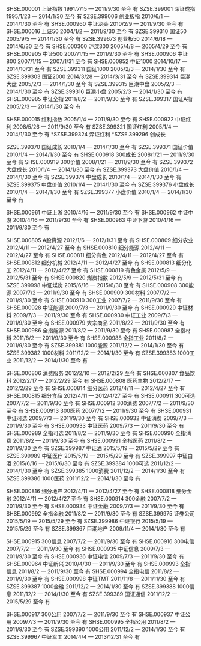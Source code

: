 <!-- 综指 -->
SHSE.000001	上证指数	1991/7/15	—	2011/9/30	至今	有
SZSE.399001	深证成指	1995/1/23	—	2014/1/30	至今	有
SZSE.399006	创业板指	2010/6/1	—	2014/1/30	至今	有
SHSE.000960	中证龙头	2010/2/9	—	2011/9/30	至今	有
SHSE.000016	上证50	2004/1/2	—	2011/9/30	至今	有
SZSE.399310	国证50	2005/9/5	—	2014/1/30	至今	有
SZSE.399673	创业板50	2014/6/18	—	2014/6/30	至今	有
SHSE.000300	沪深300	2005/4/8	—	2005/4/29	至今	有
SHSE.000905	中证500	2007/1/15	—	2011/9/30	至今	有
SHSE.000906	中证800	2007/1/15	—	2007/1/31	至今	有
SHSE.000852	中证1000	2014/10/17	—	2014/10/31	至今	有
SZSE.399311	国证1000	2005/2/3	—	2014/1/30	至今	有
SZSE.399303	国证2000	2014/3/28	—	2014/3/31	至今	有
SZSE.399314	巨潮大盘	2005/2/3	—	2014/1/30	至今	有
SZSE.399315	巨潮中盘	2005/2/3	—	2014/1/30	至今	有
SZSE.399316	巨潮小盘	2005/2/3	—	2014/1/30	至今	有
SHSE.000985	中证全指	2011/8/2	—	2011/9/30	至今	有
SZSE.399317	国证A指	2005/2/3	—	2014/1/30	至今	有
<!-- 策略 -->
SHSE.000015	红利指数	2005/1/4	—	2011/9/30	至今	有
SHSE.000922	中证红利	2008/5/26	—	2011/9/30	至今	有
SZSE.399321	国证红利	2005/1/4	—	2014/1/30	至今	有
*SZSE.399324  深证红利
*SZSE.399296    创成长
<!-- 风格 -->
SZSE.399370	国证成长	2010/1/4	—	2014/1/30	至今	有
SZSE.399371	国证价值	2010/1/4	—	2014/1/30	至今	有
SHSE.000918	300成长     2008/1/21	—	2011/9/30	至今	有
SHSE.000919	300价值     2008/1/21	—	2011/9/30	至今	有
SZSE.399372	大盘成长	2010/1/4	—	2014/1/30	至今	有
SZSE.399373	大盘价值	2010/1/4	—	2014/1/30	至今	有
SZSE.399374	中盘成长	2010/1/4	—	2014/1/30	至今	有
SZSE.399375	中盘价值	2010/1/4	—	2014/1/30	至今	有
SZSE.399376	小盘成长	2010/1/4	—	2014/1/30	至今	有
SZSE.399377	小盘价值	2010/1/4	—	2014/1/30	至今	有
<!-- 上下游 -->
SHSE.000961	中证上游	2010/4/16	—	2011/9/30	至今	有
SHSE.000962	中证中游	2010/4/16	—	2011/9/30	至今	有
SHSE.000963	中证下游	2010/4/16	—	2011/9/30	至今	有
<!-- 行业：原料制造 -->
SHSE.000805	A股资源	2012/1/6	—	2012/1/31	至今	有
SHSE.000809	细分农业	2012/4/11	—	2012/4/27	至今	有
SHSE.000810	细分能源	2012/4/11	—	2012/4/27	至今	有
SHSE.000811	细分有色	2012/4/11	—	2012/4/27	至今	有
SHSE.000812	细分机械	2012/4/11	—	2012/4/27	至今	有
SHSE.000813	细分化工	2012/4/11	—	2012/4/27	至今	有
SHSE.000819	有色金属	2012/5/9	—	2012/5/31	至今	有
SHSE.000820	煤炭指数	2012/5/9	—	2012/5/31	至今	有
SZSE.399998	中证煤炭	2015/6/16	—	2015/6/30	至今	有
SHSE.000908	300能源	2007/7/2	—	2011/9/30	至今	有
SHSE.000909	300材料	2007/7/2	—	2011/9/30	至今	有
SHSE.000910	300工业	2007/7/2	—	2011/9/30	至今	有
SHSE.000928	中证能源	2009/7/3	—	2011/9/30	至今	有
SHSE.000929	中证材料	2009/7/3	—	2011/9/30	至今	有
SHSE.000930	中证工业	2009/7/3	—	2011/9/30	至今	有
SHSE.000979	大宗商品	2011/8/22	—	2011/9/30	至今	有
SHSE.000986	全指能源	2011/8/2	—	2011/9/30	至今	有
SHSE.000987	全指材料	2011/8/2	—	2011/9/30	至今	有
SHSE.000988	全指工业	2011/8/2	—	2011/9/30	至今	有
SZSE.399381	1000能源	2011/12/2	—	2014/1/30	至今	有
SZSE.399382	1000材料	2011/12/2	—	2014/1/30	至今	有
SZSE.399383	1000工业	2011/12/2	—	2014/1/30	至今	有
<!-- 行业：消费医疗 -->
SHSE.000806	消费服务	2012/2/10	—	2012/2/29	至今	有
SHSE.000807	食品饮料	2012/2/17	—	2012/2/29	至今	有
SHSE.000808	医药生物	2012/2/17	—	2012/2/29	至今	有
SHSE.000814	细分医药	2012/4/11	—	2012/4/27	至今	有
SHSE.000815	细分食品	2012/4/11	—	2012/4/27	至今	有
SHSE.000911	300可选	2007/7/2	—	2011/9/30	至今	有
SHSE.000912	300消费	2007/7/2	—	2011/9/30	至今	有
SHSE.000913	300医药	2007/7/2	—	2011/9/30	至今	有
SHSE.000931	中证可选	2009/7/3	—	2011/9/30	至今	有
SHSE.000932	中证消费	2009/7/3	—	2011/9/30	至今	有
SHSE.000933	中证医药	2009/7/3	—	2011/9/30	至今	有
SHSE.000989	全指可选	2011/8/2	—	2011/9/30	至今	有
SHSE.000990	全指消费	2011/8/2	—	2011/9/30	至今	有
SHSE.000991	全指医药	2011/8/2	—	2011/9/30	至今	有
SZSE.399987	中证酒	2015/5/19	—	2015/5/29	至今	有
SZSE.399989	中证医疗	2015/5/19	—	2015/5/29	至今	有
SZSE.399997	中证白酒	2015/6/16	—	2015/6/30	至今	有
SZSE.399384	1000可选	2011/12/2	—	2014/1/30	至今	有
SZSE.399385	1000消费	2011/12/2	—	2014/1/30	至今	有
SZSE.399386	1000医药	2011/12/2	—	2014/1/30	至今	有
<!-- 行业：金融地产 -->
SHSE.000816	细分地产	2012/4/11	—	2012/4/27	至今	有
SHSE.000818	细分金融	2012/4/11	—	2012/4/27	至今	有
SHSE.000914	300金融	2007/7/2	—	2011/9/30	至今	有
SHSE.000934	中证金融	2009/7/3	—	2011/9/30	至今	有
SHSE.000992	全指金融	2011/8/2	—	2011/9/30	至今	有
SZSE.399975	证券公司	2015/5/19	—	2015/5/29	至今	有
SZSE.399986	中证银行	2015/5/19	—	2015/5/29	至今	有
SZSE.399367	巨潮地产	2009/11/4	—	2014/1/30	至今	有
<!-- 行业：信息通讯 -->
SHSE.000915	300信息	2007/7/2	—	2011/9/30	至今	有
SHSE.000916	300电信	2007/7/2	—	2011/9/30	至今	有
SHSE.000935	中证信息	2009/7/3	—	2011/9/30	至今	有
SHSE.000936	中证电信	2009/7/3	—	2011/9/30	至今	有
SHSE.000964	中证新兴	2010/4/30	—	2011/9/30	至今	有
SHSE.000993	全指信息	2011/8/2	—	2011/9/30	至今	有
SHSE.000994	全指电信	2011/8/2	—	2011/9/30	至今	有
SHSE.000998	中证TMT	2011/11/8	—	2011/11/30	至今	有
SZSE.399387	1000金融	2011/12/2	—	2014/1/30	至今	有
SZSE.399388	1000信息	2011/12/2	—	2014/1/30	至今	有
SZSE.399389	国证通信	2011/12/2	—	2015/5/29	至今	有
<!-- 行业：公用 -->
SHSE.000917	300公用	2007/7/2	—	2011/9/30	至今	有
SHSE.000937	中证公用	2009/7/3	—	2011/9/30	至今	有
SHSE.000995	全指公用	2011/8/2	—	2011/9/30	至今	有
SZSE.399390	1000公用	2011/12/2	—	2014/1/30	至今	有
SZSE.399967	中证军工	2014/4/4	—	2013/12/31	至今	有